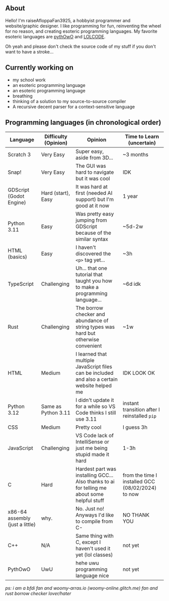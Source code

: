 <!---
- 👋 Hi, I’m @raiseAfloppaFan3925
- 👀 I’m interested in ...
- 🌱 I’m currently learning TypeScript and Python
- 💞️ I’m looking to collaborate on ...
- 📫 How to reach me ...
- 😄 Pronouns: Boeing AH-64D Apache Longbow (jk)
- ⚡ Fun fact: **i like cats**
--->
## About
Hello! I'm raiseAfloppaFan3925, a hobbyist programmer and website/graphic designer. I like programming for fun, reinventing the wheel for no reason, and creating esoteric programming languages. My favorite esoteric languages are [pythOwO](https://github.com/virejdasani/pythOwO) and [LOLCODE](https://en.wikipedia.org/wiki/LOLCODE).

Oh yeah and please don't check the source code of my stuff if you don't want to have a stroke...

## Currently working on
* my school work
* an esoteric programming language
* an esoteric programming language
* breathing
* thinking of a solution to my source-to-source compiler
* A recursive decent parser for a context-sensitive language

## Programming languages (in chronological order)
| Language                                | Difficulty (Opinion) | Opinion                                                                                        | Time to Learn (uncertain)                         |
|-----------------------------------------|----------------------|------------------------------------------------------------------------------------------------|---------------------------------------------------|
| Scratch 3                               | Very Easy            | Super easy, aside from 3D...                                                                   | ~3 months                                         |
| Snap!                                   | Very Easy            | The GUI was hard to navigate but it was cool                                                   | IDK                                               |
| GDScript (Godot Engine)                 | Hard (start), Easy   | It was hard at first (needed AI support) but I'm good at it now                                | 1 year                                            |
| Python 3.11                             | Easy                 | Was pretty easy jumping from GDScript because of the similar syntax                            | ~5d-2w                                            |
| HTML (basics)                           | Easy                 | I haven't discovered the `<p>` tag yet...                                                      | ~3h                                               |
| TypeScript                              | Challenging          | Uh... that one tutorial that taught you how to make a programming language...                  | ~6d idk                                           |
| Rust                                    | Challenging          | The borrow checker and abundance of string types was hard but otherwise convenient             | ~1w                                               |
| HTML                                    | Medium               | I learned that multiple JavaScript files can be included and also a certain website helped me  | IDK LOOK OK                                       |
| Python 3.12                             | Same as Python 3.11  | I didn't update it for a while so VS Code thinks I still use 3.11                              | instant transition after I reinstalled `pip`      |
| CSS                                     | Medium               | Pretty cool                                                                                    | I guess 3h                                        |
| JavaScript                              | Challenging          | VS Code lack of IntelliSense or just me being stupid made it hard                              | 1-3h                                              |
| C                                       | Hard                 | Hardest part was installing GCC... Also thanks to ai for telling me about some helpful stuff   | from the time I installed GCC (08/02/2024) to now |
| x86-64 assembly (just a little)         | why.                 | No. Just no! Anyways I'd like to compile from C-                                               | NO THANK YOU                                      |
| C++                                     | N/A                  | Same thing with C, except I haven't used it yet (lol classes)                                  | not yet                                           |
| PythOwO                                 | UwU                  | hehe uwu programming language nice                                                             | not yet                                           |

*ps: i am a bfdi fan*
*and woomy-arras.io (woomy-online.glitch.me) fan*
*and rust borrow checker lover/hater*

<!---
raiseAfloppaFan3925/raiseAfloppaFan3925 is a ✨ special ✨ repository because its `README.md` (this file) appears on your GitHub profile.
You can click the Preview link to take a look at your changes.
--->
